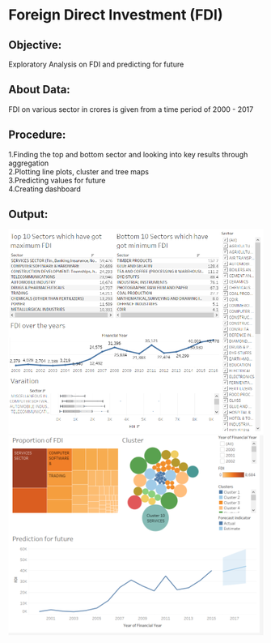 # Foreign Direct Investment (FDI)

## Objective:
Exploratory Analysis on FDI and predicting for future

## About Data:
FDI on various sector in crores is given from a time period of 2000 - 2017

## Procedure:
1.Finding the top and bottom sector and looking into key results through aggregation<br>
2.Plotting line plots, cluster and tree maps<br>
3.Predicting values for future<br>
4.Creating dashboard<br>

## Output:
![](https://github.com/Vishal1478/Data_Science_Portfolio/blob/master/Tableau/FDI/D1.PNG)
![](https://github.com/Vishal1478/Data_Science_Portfolio/blob/master/Tableau/FDI/D2.PNG)
